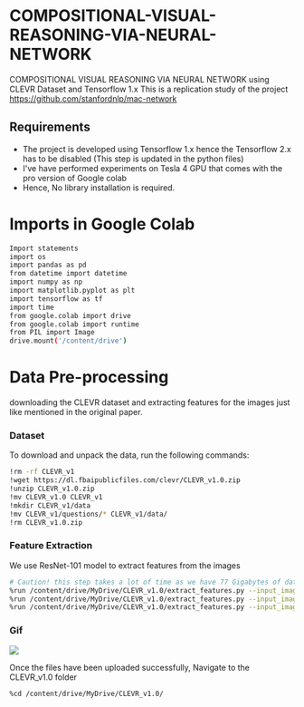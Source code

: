 # COMPOSITIONAL-VISUAL-REASONING-VIA-NEURAL-NETWORK
COMPOSITIONAL VISUAL REASONING VIA NEURAL NETWORK using CLEVR Dataset and Tensorflow 1.x
This is a replication study of the project https://github.com/stanfordnlp/mac-network

## Requirements
- The project is developed using Tensorflow 1.x hence the Tensorflow 2.x has to be disabled (This step is updated in the python files)
- I've have performed experiments on Tesla 4 GPU that comes with the pro version of Google colab
- Hence, No library installation is required.


# Imports in Google Colab
```bash
Import statements
import os
import pandas as pd
from datetime import datetime
import numpy as np
import matplotlib.pyplot as plt
import tensorflow as tf
import time
from google.colab import drive
from google.colab import runtime
from PIL import Image
drive.mount('/content/drive')
```

# Data Pre-processing
downloading the CLEVR dataset and extracting features for the images just like mentioned in the original paper.

### Dataset
To download and unpack the data, run the following commands:
```bash
!rm -rf CLEVR_v1
!wget https://dl.fbaipublicfiles.com/clevr/CLEVR_v1.0.zip
!unzip CLEVR_v1.0.zip
!mv CLEVR_v1.0 CLEVR_v1
!mkdir CLEVR_v1/data
!mv CLEVR_v1/questions/* CLEVR_v1/data/
!rm CLEVR_v1.0.zip
```
### Feature Extraction
We use ResNet-101 model to extract features from the images
```bash
# Caution! this step takes a lot of time as we have 77 Gigabytes of data to be uploaded in the drive
%run /content/drive/MyDrive/CLEVR_v1.0/extract_features.py --input_image_dir /content/CLEVR_v1/images/train --output_h5_file /content/drive/MyDrive/CLEVR_v1.0/CLEVR_v1/data/train.h5 --batch_size 32
%run /content/drive/MyDrive/CLEVR_v1.0/extract_features.py --input_image_dir /content/CLEVR_v1/images/val --output_h5_file /content/drive/MyDrive/CLEVR_v1.0/CLEVR_v1/data/val.h5 --batch_size 32
%run /content/drive/MyDrive/CLEVR_v1.0/extract_features.py --input_image_dir /content/CLEVR_v1/images/test --output_h5_file /content/drive/MyDrive/CLEVR_v1.0/CLEVR_v1/data/test.h5 --batch_size 32
```
### Gif
![](https://github.com/Karthick-M-18/COMPOSITIONAL-VISUAL-REASONING-VIA-NEURAL-NETWORK/output.gif)


Once the files have been uploaded successfully, Navigate to the CLEVR_v1.0 folder
```bash
%cd /content/drive/MyDrive/CLEVR_v1.0/
```

